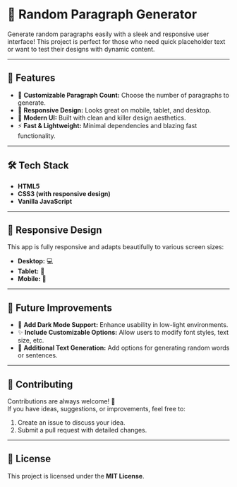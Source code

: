 # 🌟 Random Paragraph Generator

Generate random paragraphs easily with a sleek and responsive user interface! This project is perfect for those who need quick placeholder text or want to test their designs with dynamic content.

---

## 🚀 Features

- 🔢 **Customizable Paragraph Count:** Choose the number of paragraphs to generate.
- 📱 **Responsive Design:** Looks great on mobile, tablet, and desktop.
- 🎨 **Modern UI:** Built with clean and killer design aesthetics.
- ⚡ **Fast & Lightweight:** Minimal dependencies and blazing fast functionality.

---

## 🛠️ Tech Stack

- **HTML5**
- **CSS3 (with responsive design)**
- **Vanilla JavaScript**

---

## 📱 Responsive Design

This app is fully responsive and adapts beautifully to various screen sizes:

- **Desktop:** 💻  
- **Tablet:** 📱  
- **Mobile:** 📲  

---

## 🚧 Future Improvements

- 🌟 **Add Dark Mode Support:** Enhance usability in low-light environments.  
- ✨ **Include Customizable Options:** Allow users to modify font styles, text size, etc.  
- 📜 **Additional Text Generation:** Add options for generating random words or sentences.  

---

## 🤝 Contributing

Contributions are always welcome! 🎉  
If you have ideas, suggestions, or improvements, feel free to:

1. Create an issue to discuss your idea.
2. Submit a pull request with detailed changes.

---

## 📝 License

This project is licensed under the **MIT License**.  
